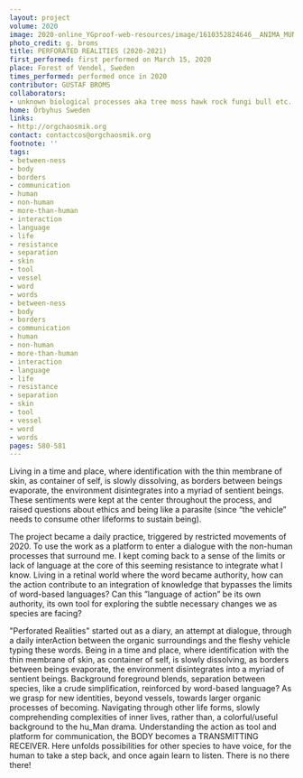 ```yaml
---
layout: project
volume: 2020
image: 2020-online_YGproof-web-resources/image/1610352824646__ANIMA_MUNDI--gustaf_broms.png
photo_credit: g. broms
title: PERFORATED REALITIES (2020-2021)
first_performed: first performed on March 15, 2020
place: Forest of Vendel, Sweden
times_performed: performed once in 2020
contributor: GUSTAF BROMS
collaborators:
- unknown biological processes aka tree moss hawk rock fungi bull etc.
home: Örbyhus Sweden
links:
- http://orgchaosmik.org
contact: contactcos@orgchaosmik.org
footnote: ''
tags:
- between-ness
- body
- borders
- communication
- human
- non-human
- more-than-human
- interaction
- language
- life
- resistance
- separation
- skin
- tool
- vessel
- word
- words
- between-ness
- body
- borders
- communication
- human
- non-human
- more-than-human
- interaction
- language
- life
- resistance
- separation
- skin
- tool
- vessel
- word
- words
pages: 580-581
---
```


Living in a time and place, where identification with the thin membrane of skin, as container of self, is slowly dissolving, as borders between beings evaporate, the environment disintegrates into a myriad of sentient beings. These sentiments were kept at the center throughout the process, and raised questions about ethics and being like a parasite (since “the vehicle” needs to consume other lifeforms to sustain being). 

The project became a daily practice, triggered by restricted movements of 2020. To use the work as a platform to enter a dialogue with the non-human processes that surround me. I kept coming back to a sense of the limits or lack of language at the core of this seeming resistance to integrate what I know. Living in a retinal world where the word became authority, how can the action contribute to an integration of knowledge that bypasses the limits of word-based languages? Can this ”language of action” be its own authority, its own tool for exploring the subtle necessary changes we as species are facing?

"Perforated Realities" started out as a diary, an attempt at dialogue, through a daily interAction between the organic surroundings and the fleshy vehicle typing these words. Being in a time and place, where identification with the thin membrane of skin, as container of self, is slowly dissolving, as borders between beings evaporate, the environment disintegrates into a myriad of sentient beings. Background foreground blends, separation between species, like a crude simplification, reinforced by word-based language? As we grasp for new identities, beyond vessels, towards larger organic processes of becoming. Navigating through other life forms, slowly comprehending complexities of inner lives, rather than, a colorful/useful background to the hu_Man drama. Understanding the action as tool and platform for communication, the BODY becomes a TRANSMITTING RECEIVER. Here unfolds possibilities for other species to have voice, for the human to take a step back, and once again learn to listen. There is no there there!